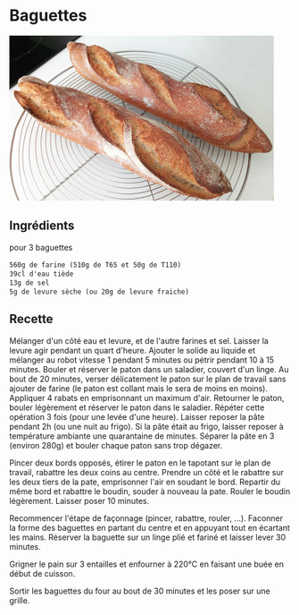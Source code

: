 # Baguettes 

![](../img/baguettes.png)

## Ingrédients
pour 3 baguettes

    560g de farine (510g de T65 et 50g de T110)
    39cl d'eau tiède 
    13g de sel 
    5g de levure sèche (ou 20g de levure fraiche)

## Recette
Mélanger d'un côté eau et levure, et de l'autre farines et sel. Laisser la levure agir pendant un quart d'heure. Ajouter le solide au liquide et mélanger au robot vitesse 1 pendant 5 minutes ou pétrir pendant 10 à 15 minutes. Bouler et réserver le paton dans un saladier, couvert d'un linge. Au bout de 20 minutes, verser délicatement le paton sur le plan de travail sans ajouter de farine (le paton est collant mais le sera de moins en moins). Appliquer 4 rabats en emprisonnant un maximum d'air. Retourner le paton, bouler légèrement et réserver le paton dans le saladier. Répéter cette opération 3 fois (pour une levée d'une heure). Laisser reposer la pâte pendant 2h (ou une nuit au frigo). Si la pâte était au frigo, laisser reposer à température ambiante une quarantaine de minutes. Séparer la pâte en 3 (environ 280g) et bouler chaque paton sans trop dégazer.

Pincer deux bords opposés, étirer le paton en le tapotant sur le plan de travail, rabattre les deux coins au centre. Prendre un côté et le rabattre sur les deux tiers de la pate, emprisonner l'air en soudant le bord. Repartir du même bord et rabattre le boudin, souder à nouveau la pate. Rouler le boudin légèrement. Laisser poser 10 minutes.

Recommencer l'étape de façonnage (pincer, rabattre, rouler, ...). Faconner la forme des baguettes en partant du centre et en appuyant tout en écartant les mains. Réserver la baguette sur un linge plié et fariné et laisser lever 30 minutes.

Grigner le pain sur 3 entailles et enfourner à 220°C en faisant une buée en début de cuisson.

Sortir les baguettes du four au bout de 30 minutes et les poser sur une grille.
